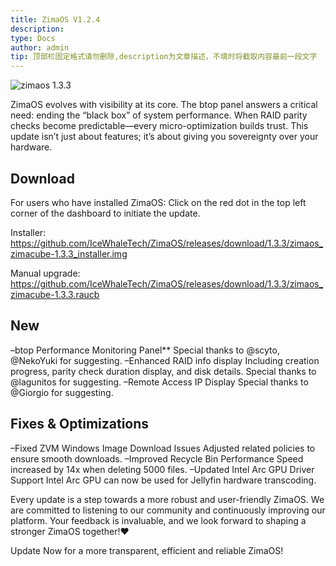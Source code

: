 ```yaml
---
title: ZimaOS V1.2.4
description: 
type: Docs
author: admin
tip: 顶部栏固定格式请勿删除,description为文章描述，不填时将截取内容最前一段文字
---
```

![zimaos 1.3.3](https://manage.icewhale.io/api/static/docs/1748334495478_image.png)

ZimaOS evolves with visibility at its core. The btop panel answers a critical need: ending the “black box” of system performance. When RAID parity checks become predictable—every micro-optimization builds trust. This update isn’t just about features; it’s about giving you sovereignty over your hardware.
## Download
For users who have installed ZimaOS:
Click on the red dot in the top left corner of the dashboard to initiate the update.

Installer: https://github.com/IceWhaleTech/ZimaOS/releases/download/1.3.3/zimaos_zimacube-1.3.3_installer.img

Manual upgrade: https://github.com/IceWhaleTech/ZimaOS/releases/download/1.3.3/zimaos_zimacube-1.3.3.raucb
## New
–btop Performance Monitoring Panel**
Special thanks to @scyto, @NekoYuki for suggesting.
–Enhanced RAID info display Including creation progress, parity check duration display, and disk details.
Special thanks to @lagunitos for suggesting.
–Remote Access IP Display
Special thanks to @Giorgio for suggesting.

## Fixes & Optimizations

–Fixed ZVM Windows Image Download Issues
Adjusted related policies to ensure smooth downloads.
–Improved Recycle Bin Performance
Speed increased by 14x when deleting 5000 files.
–Updated Intel Arc GPU Driver Support
Intel Arc GPU can now be used for Jellyfin hardware transcoding.

Every update is a step towards a more robust and user-friendly ZimaOS. We are committed to listening to our community and continuously improving our platform. Your feedback is invaluable, and we look forward to shaping a stronger ZimaOS together!:heart:

Update Now for a more transparent, efficient and reliable ZimaOS!